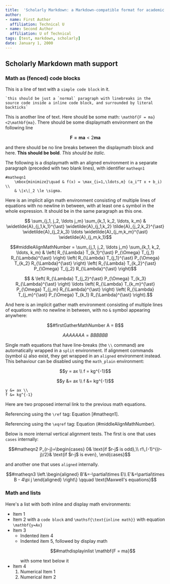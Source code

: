 ```yaml
---
title:  'Scholarly Markdown: a Markdown-compatible format for academic communication'
author:
- name: First Author
  affiliation: Technical U
- name: Second Author
  affiliation: U of Technical
tags: [test, markdown, scholarly]
date: January 1, 2000
---
```


## Scholarly Markdown math support

### Math as (fenced) code blocks

This is a line of text with a `simple code block` in it.

`` `this should be just a `normal` paragraph with linebreaks in the source code
inside a inline code block, and surrounded by literal backticks` ``

This is another line of text. Here should be some math: ``\mathbf{F = ma}<2\mathbf{ma}``. There should be some displaymath environment on the following line

```math
    \mathbf{F = ma} < 2\mathbf{ma}
```

and there should be no line breaks between the displaymath block and here. **This should be bold**. *This should be italic.*

The following is a displaymath with an aligned environment in a separate paragraph (preceded with two blank lines), with identifier `matheqn1`


```math_aligned
#matheqn1
    \mbox{minimize}\quad & f(x) = \max_{i=1,\ldots,m} (a_i^T x + b_i) \\
    & \|x\|_2 \le \sigma.
```


Here is an implicit align math environment consisting of multiple lines of equations with no newline in between, with at least one `&` symbol in the whole expression. It should be in the same paragraph as this one.

```math
      \sum_{j_1, j_2, \ldots j_m} \sum_{k_1, k_2, \ldots, k_m} & \widetilde{A}_{j_1,k_1}^{\ast} \widetilde{A}_{j_1,k_2} \tilde{A}_{j_2,k_2}^{\ast} \widetilde{A}_{j_2,k_3}  \ldots \widetilde{A}_{j_m,k_m}^{\ast} \widetilde{A}_{j_m,k_1}
```
```math
#middleAlignMathNumber
     =   \sum_{j_1, j_2, \ldots j_m} \sum_{k_1, k_2, \ldots, k_m} & \left(  R_{\Lambda} T_{k_1}^{\ast} P_{\Omega} T_{j_1} R_{\Lambda}^{\ast} \right) \left(  R_{\Lambda} T_{j_1}^{\ast} P_{\Omega} T_{k_2} R_{\Lambda}^{\ast} \right)   \left(  R_{\Lambda} T_{k_2}^{\ast} P_{\Omega} T_{j_2} R_{\Lambda}^{\ast} \right)
```
```math
     & \left(  R_{\Lambda} T_{j_2}^{\ast} P_{\Omega} T_{k_3} R_{\Lambda}^{\ast} \right) \ldots \left(  R_{\Lambda} T_{k_m}^{\ast} P_{\Omega} T_{j_m} R_{\Lambda}^{\ast} \right) \left(  R_{\Lambda} T_{j_m}^{\ast} P_{\Omega} T_{k_1} R_{\Lambda}^{\ast} \right).
```


And here is an implicit gather math environment consisting of multiple lines of equations with no newline in between, with no `&` symbol appearing anywhere:

```math
#firstGatherMathNumber
A = B
```
```math
AAAAAAA = BBBBBB
```

Single math equations that have line-breaks (the `\\` command) are automatically wrapped in a `split` environment. If alignment commands (symbol `&`) also exist, they get wrapped in an `aligned` environment instead. This behaviour can be disabled using the `math_plain` environment:

```math
y = ax \\
f = kg^{-1}
```

```math
y &= ax \\
f &= kg^{-1}
```

```math_plain
y &= ax \\
f &= kg^{-1}
```


Here are two proposed internal link to the previous math equations.

Referencing using the `\ref` tag: Equation [#matheqn1].

Referencing using the `\eqref` tag: Equation (#middleAlignMathNumber).

Below is more internal vertical alignment tests. The first is one that uses `cases` internally:
```math
#matheqn2
    P_{r-j}=\begin{cases}
    0& \text{if $r-j$ is odd},\\
    r!\,(-1)^{(r-j)/2}& \text{if $r-j$ is even},
    \end{cases}
```
and another one that uses `aligned` internally.
```math
#matheqn3
    \left.\begin{aligned}
    B'&=-\partial\times E\\
    E'&=\partial\times B - 4\pi j
    \end{aligned}
    \right\}
    \qquad \text{Maxwell's equations}
```

### Math and lists

Here's a list with both inline and display math environments:

- Item 1
- Item 2 with a `code block` and ``\mathsf{\text{inline math}}`` with equation ``\mathbf{y=Ax}``
- Item 3
    - Indented item 4
    - Indented item 5, followed by display math
      ```math
      #mathdisplayinlist
        \mathbf{F = ma}
      ```
      with some text below it
- Item 4
    1. Numerical Item 1
    2. Numerical item 2 

